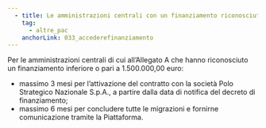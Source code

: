 ```yaml
---
  - title: Le amministrazioni centrali con un finanziamento riconosciuto inferiore a 1.500.000,00 euro, quanto tempo hanno per attivare il contratto con Polo Strategico Nazionale S.p.A. e completare le attività?
    tag:
      - altre_pac
    anchorLink: 033_accederefinanziamento
---
```


Per le amministrazioni centrali di cui all’Allegato A che hanno riconosciuto un finanziamento inferiore o pari a 1.500.000,00 euro:
- massimo 3 mesi per l’attivazione del contratto con la società Polo Strategico Nazionale S.p.A., a partire dalla data di notifica del decreto di finanziamento;
- massimo 6 mesi per concludere tutte le migrazioni e fornirne comunicazione tramite la Piattaforma.
